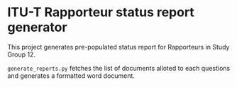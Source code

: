 # ITU-T Rapporteur status report generator

This project generates pre-populated status report for Rapporteurs in Study Group 12.

`generate_reports.py` fetches the list of documents alloted to each questions and generates a formatted 
word document.

